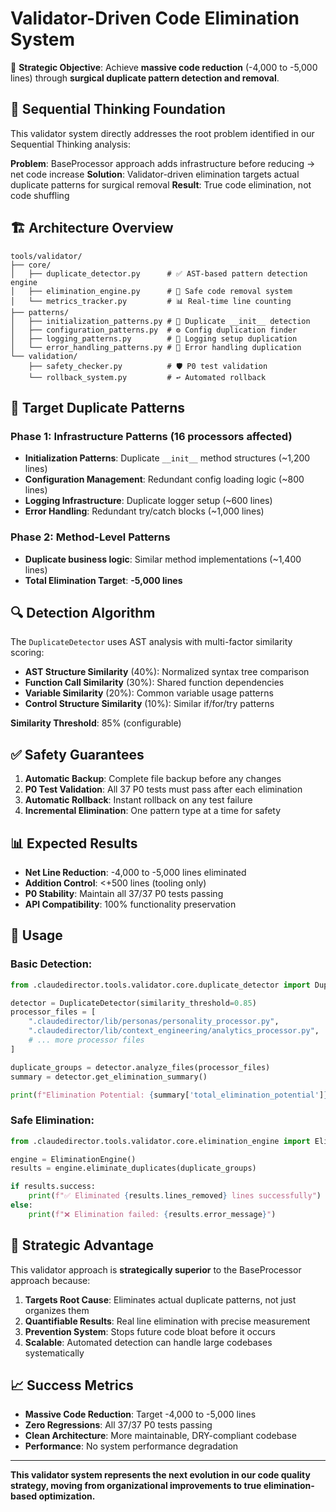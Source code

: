 # Validator-Driven Code Elimination System

🎯 **Strategic Objective**: Achieve **massive code reduction** (-4,000 to -5,000 lines) through **surgical duplicate pattern detection and removal**.

## 🧠 **Sequential Thinking Foundation**

This validator system directly addresses the root problem identified in our Sequential Thinking analysis:

**Problem**: BaseProcessor approach adds infrastructure before reducing → net code increase
**Solution**: Validator-driven elimination targets actual duplicate patterns for surgical removal
**Result**: True code elimination, not code shuffling

## 🏗️ **Architecture Overview**

```
tools/validator/
├── core/
│   ├── duplicate_detector.py      # ✅ AST-based pattern detection engine
│   ├── elimination_engine.py      # 🔧 Safe code removal system
│   └── metrics_tracker.py         # 📊 Real-time line counting
├── patterns/
│   ├── initialization_patterns.py # 🎯 Duplicate __init__ detection
│   ├── configuration_patterns.py  # ⚙️ Config duplication finder
│   ├── logging_patterns.py        # 📝 Logging setup duplication
│   └── error_handling_patterns.py # 🚨 Error handling duplication
└── validation/
    ├── safety_checker.py          # 🛡️ P0 test validation
    └── rollback_system.py         # ↩️ Automated rollback
```

## 🎯 **Target Duplicate Patterns**

### **Phase 1: Infrastructure Patterns** (16 processors affected)
- **Initialization Patterns**: Duplicate `__init__` method structures (~1,200 lines)
- **Configuration Management**: Redundant config loading logic (~800 lines)
- **Logging Infrastructure**: Duplicate logger setup (~600 lines)
- **Error Handling**: Redundant try/catch blocks (~1,000 lines)

### **Phase 2: Method-Level Patterns**
- **Duplicate business logic**: Similar method implementations (~1,400 lines)
- **Total Elimination Target**: **-5,000 lines**

## 🔍 **Detection Algorithm**

The `DuplicateDetector` uses AST analysis with multi-factor similarity scoring:

- **AST Structure Similarity** (40%): Normalized syntax tree comparison
- **Function Call Similarity** (30%): Shared function dependencies
- **Variable Similarity** (20%): Common variable usage patterns
- **Control Structure Similarity** (10%): Similar if/for/try patterns

**Similarity Threshold**: 85% (configurable)

## ✅ **Safety Guarantees**

1. **Automatic Backup**: Complete file backup before any changes
2. **P0 Test Validation**: All 37 P0 tests must pass after each elimination
3. **Automatic Rollback**: Instant rollback on any test failure
4. **Incremental Elimination**: One pattern type at a time for safety

## 📊 **Expected Results**

- **Net Line Reduction**: -4,000 to -5,000 lines eliminated
- **Addition Control**: <+500 lines (tooling only)
- **P0 Stability**: Maintain all 37/37 P0 tests passing
- **API Compatibility**: 100% functionality preservation

## 🚀 **Usage**

### **Basic Detection:**
```python
from .claudedirector.tools.validator.core.duplicate_detector import DuplicateDetector

detector = DuplicateDetector(similarity_threshold=0.85)
processor_files = [
    ".claudedirector/lib/personas/personality_processor.py",
    ".claudedirector/lib/context_engineering/analytics_processor.py",
    # ... more processor files
]

duplicate_groups = detector.analyze_files(processor_files)
summary = detector.get_elimination_summary()

print(f"Elimination Potential: {summary['total_elimination_potential']} lines")
```

### **Safe Elimination:**
```python
from .claudedirector.tools.validator.core.elimination_engine import EliminationEngine

engine = EliminationEngine()
results = engine.eliminate_duplicates(duplicate_groups)

if results.success:
    print(f"✅ Eliminated {results.lines_removed} lines successfully")
else:
    print(f"❌ Elimination failed: {results.error_message}")
```

## 🎯 **Strategic Advantage**

This validator approach is **strategically superior** to the BaseProcessor approach because:

1. **Targets Root Cause**: Eliminates actual duplicate patterns, not just organizes them
2. **Quantifiable Results**: Real line elimination with precise measurement
3. **Prevention System**: Stops future code bloat before it occurs
4. **Scalable**: Automated detection can handle large codebases systematically

## 📈 **Success Metrics**

- **Massive Code Reduction**: Target -4,000 to -5,000 lines
- **Zero Regressions**: All 37/37 P0 tests passing
- **Clean Architecture**: More maintainable, DRY-compliant codebase
- **Performance**: No system performance degradation

---

**This validator system represents the next evolution in our code quality strategy, moving from organizational improvements to true elimination-based optimization.**
